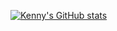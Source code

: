 [![Kenny's GitHub stats](https://github-readme-stats.vercel.app/api?username=alibekkenny&show_icons=true&theme=radical)](https://github.com/anuraghazra/github-readme-stats)
